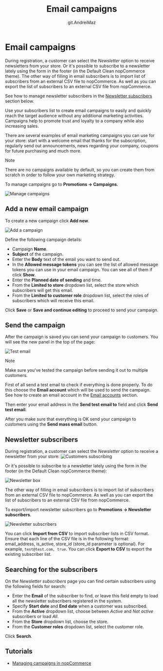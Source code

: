 ﻿---
title: Email campaigns
uid: en/running-your-store/promotional-tools/email-campaigns
author: git.AndreiMaz
contributors: git.DmitriyKulagin, git.exileDev, git.IvanIvanIvanov, git.mariannk
---

# Email campaigns

During registration, a customer can select the *Newsletter* option to receive newsletters from your store. Or it's possible to subscribe to a newsletter lately using the form in the footer (in the Default Clean nopCommerce theme). The other way of filling in email subscribers is to import list of subscribers from an external CSV file to nopCommerce. As well as you can export the list of subscribers to an external CSV file from nopCommerce.

See how to manage newsletter subscribers in the [Newsletter subscribers](#newsletter-subscribers) section below.

Use your subscribers list to create email campaigns to easily and quickly reach the target audience without any additional marketing activities. Campaigns help to promote trust and loyalty to a company while also increasing sales.

There are several examples of email marketing campaigns you can use for your store: start with a welcome email that thanks for the subscription, regularly send out announcements, news regarding your company, coupons for future purchasing and much more.

> [!NOTE]
> 
> There are no campaigns available by default, so you can create them from scratch in order to follow your own marketing strategy.

To manage campaigns go to **Promotions → Campaigns**.

![Manage campaigns](_static/email-campaigns/manage-campaigns.png)

## Add a new email campaign

To create a new campaign click **Add new**.

![Add a campaign](_static/email-campaigns/add-new.jpg)

Define the following campaign details:

- Campaign **Name**.
- **Subject** of the campaign.
- Enter the **Body** text of the email you want to send out.
- In the **Allowed message tokens** you can see the list of allowed message tokens you can use in your email campaign. You can see all of them if click **Show**.
- Enter the **Planned date of sending** and time.
- From the **Limited to store** dropdown list, select the store which subscribers will get this email.
- From the **Limited to customer role** dropdown list, select the roles of subscribers which will receive this email.

Click **Save** or **Save and continue editing** to proceed to send your campaign.

## Send the campaign

After the campaign is saved you can send your campaign to customers. You will see the new panel in the top of the page:

![Test email](_static/email-campaigns/test.jpg)

> [!NOTE]
> 
> Make sure you've tested the campaign before sending it out to multiple customers.

First of all send a test email to check if everything is done properly. To do this choose the **Email account** which will be used to send the campaign. See how to create an email account in the [Email accounts](xref:en/getting-started/email-accounts) section.

Then enter your email address in the **Send test email to** field and click **Send test email**.

After you make sure that everything is OK send your campaign to customers using the **Send mass email** button.


## Newsletter subscribers

During registration, a customer can select the *Newsletter* option to receive a newsletter from your store: ![Customers subscribing](_static/email-campaigns/customer-subs.jpg)

Or it's possible to subscribe to a newsletter lately using the form in the footer (in the Default Clean nopCommerce theme):

![Newsletter box](_static/email-campaigns/newsletter-box.jpg)

The other way of filling in email subscribers is to import list of subscribers from an external CSV file to nopCommerce. As well as you can export the list of subscribers to an external CSV file from nopCommerce.

To export/import newsletter subscribers go to **Promotions → Newsletter subscribers**.

![Newsletter subscribers](_static/email-campaigns/subscribers.jpg)

You can click **Import from CSV** to import subscriber lists in CSV format. Ensure that each line of the CSV file is in the following format: email_address, is_active, store_id (store_id parameter is optional). For example, `test@test.com, true`. You can click **Export to CSV** to export the existing subscriber list.

## Searching for the subscribers

On the *Newsletter subscribers* page you can find certain subscribers using the following fields for search:
- Enter the **Email** of the subscriber to find, or leave this field empty to load all the newsletter subscribers registered in the system.
- Specify **Start date** and **End date** when a customer was subscribed.
- From the **Active** dropdown list, choose between *Active* and *Not active* subscribers or load *All*.
- From the **Store** dropdown list, choose the store.
- From the **Customer roles** dropdown list, select the customer role.

Click **Search**.

## Tutorials

- [Managing campaigns in nopCommerce](https://youtu.be/iW2m8LQyyWM)